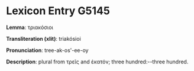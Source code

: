 # Lexicon Entry G5145

**Lemma**: τριακόσιοι

**Transliteration (xlit)**: triakósioi

**Pronunciation**: tree-ak-os'-ee-oy

**Description**:
plural from τρεῖς and ἑκατόν; three hundred:--three hundred.
